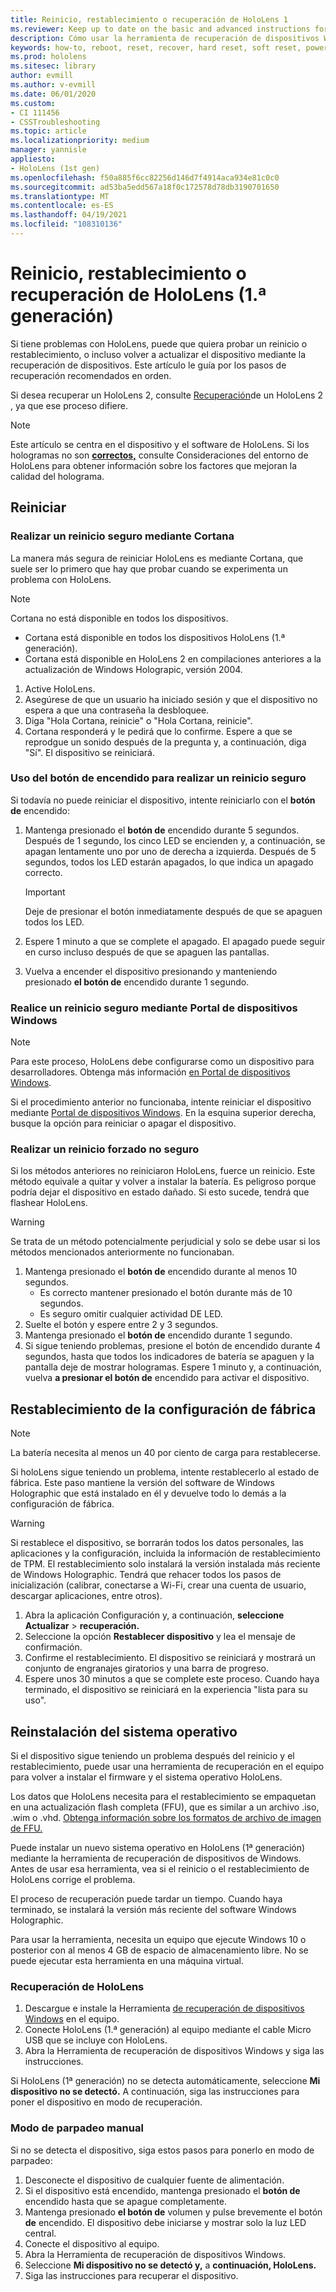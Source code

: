 ```yaml
---
title: Reinicio, restablecimiento o recuperación de HoloLens 1
ms.reviewer: Keep up to date on the basic and advanced instructions for rebooting or resetting your HoloLens mixed reality device.
description: Cómo usar la herramienta de recuperación de dispositivos Windows para flashear una imagen en HoloLens 1.ª generación.
keywords: how-to, reboot, reset, recover, hard reset, soft reset, power cycle, HoloLens, shut down, wdrt, windows device recovery tool
ms.prod: hololens
ms.sitesec: library
author: evmill
ms.author: v-evmill
ms.date: 06/01/2020
ms.custom:
- CI 111456
- CSSTroubleshooting
ms.topic: article
ms.localizationpriority: medium
manager: yannisle
appliesto:
- HoloLens (1st gen)
ms.openlocfilehash: f50a885f6cc82256d146d7f4914aca934e81c0c0
ms.sourcegitcommit: ad53ba5edd567a18f0c172578d78db3190701650
ms.translationtype: MT
ms.contentlocale: es-ES
ms.lasthandoff: 04/19/2021
ms.locfileid: "108310136"
---
```

# <a name="restart-reset-or-recover-hololens-1st-gen"></a>Reinicio, restablecimiento o recuperación de HoloLens (1.ª generación)

Si tiene problemas con HoloLens, puede que quiera probar un reinicio o restablecimiento, o incluso volver a actualizar el dispositivo mediante la recuperación de dispositivos. Este artículo le guía por los pasos de recuperación recomendados en orden.

Si desea recuperar un HoloLens 2, consulte [Recuperación](https://docs.microsoft.com/hololens/hololens-recovery)de un HoloLens 2 , ya que ese proceso difiere.

> [!NOTE]
> Este artículo se centra en el dispositivo y el software de HoloLens. Si los hologramas no son **[correctos,](hololens-environment-considerations.md)** consulte Consideraciones del entorno de HoloLens para obtener información sobre los factores que mejoran la calidad del holograma.

## <a name="restart"></a>Reiniciar

### <a name="do-a-safe-restart-by-using-cortana"></a>Realizar un reinicio seguro mediante Cortana

La manera más segura de reiniciar HoloLens es mediante Cortana, que suele ser lo primero que hay que probar cuando se experimenta un problema con HoloLens.

> [!NOTE] 
> Cortana no está disponible en todos los dispositivos.
> - Cortana está disponible en todos los dispositivos HoloLens (1.ª generación). 
> - Cortana está disponible en HoloLens 2 en compilaciones anteriores a la actualización de Windows Holograpic, versión 2004.

1. Active HoloLens.
1. Asegúrese de que un usuario ha iniciado sesión y que el dispositivo no espera a que una contraseña la desbloquee.
2. Diga "Hola Cortana, reinicie" o "Hola Cortana, reinicie".
3. Cortana responderá y le pedirá que lo confirme. Espere a que se reprodgue un sonido después de la pregunta y, a continuación, diga "Sí". El dispositivo se reiniciará.

### <a name="use-the-power-button-to-do-a-safe-restart"></a>Uso del botón de encendido para realizar un reinicio seguro

Si todavía no puede reiniciar el dispositivo, intente reiniciarlo con el **botón de** encendido:

1. Mantenga presionado el **botón de** encendido durante 5 segundos. Después de 1 segundo, los cinco LED se encienden y, a continuación, se apagan lentamente uno por uno de derecha a izquierda. Después de 5 segundos, todos los LED estarán apagados, lo que indica un apagado correcto.
      
   > [!IMPORTANT]
   > Deje de presionar el botón inmediatamente después de que se apaguen todos los LED.
1. Espere 1 minuto a que se complete el apagado. El apagado puede seguir en curso incluso después de que se apaguen las pantallas.
2. Vuelva a encender el dispositivo presionando y manteniendo presionado **el botón de** encendido durante 1 segundo.

### <a name="do-a-safe-restart-by-using-windows-device-portal"></a>Realice un reinicio seguro mediante Portal de dispositivos Windows

> [!NOTE]
> Para este proceso, HoloLens debe configurarse como un dispositivo para desarrolladores. Obtenga más información [en Portal de dispositivos Windows](https://docs.microsoft.com/windows/mixed-reality/using-the-windows-device-portal).

Si el procedimiento anterior no funcionaba, intente reiniciar el dispositivo mediante [Portal de dispositivos Windows](https://docs.microsoft.com/windows/mixed-reality/using-the-windows-device-portal). En la esquina superior derecha, busque la opción para reiniciar o apagar el dispositivo.

### <a name="do-an-unsafe-forced-restart"></a>Realizar un reinicio forzado no seguro

Si los métodos anteriores no reiniciaron HoloLens, fuerce un reinicio. Este método equivale a quitar y volver a instalar la batería. Es peligroso porque podría dejar el dispositivo en estado dañado. Si esto sucede, tendrá que flashear HoloLens.  

> [!WARNING]
> Se trata de un método potencialmente perjudicial y solo se debe usar si los métodos mencionados anteriormente no funcionaban.

1. Mantenga presionado el **botón de** encendido durante al menos 10 segundos.
   - Es correcto mantener presionado el botón durante más de 10 segundos.
   - Es seguro omitir cualquier actividad DE LED.
1. Suelte el botón y espere entre 2 y 3 segundos.
1. Mantenga presionado el **botón de** encendido durante 1 segundo.
1. Si sigue teniendo problemas,  presione el botón de encendido durante 4 segundos, hasta que todos los indicadores de batería se apaguen y la pantalla deje de mostrar hologramas. Espere 1 minuto y, a continuación, vuelva **a presionar el botón de** encendido para activar el dispositivo.

## <a name="reset-to-factory-settings"></a>Restablecimiento de la configuración de fábrica

> [!NOTE]
> La batería necesita al menos un 40 por ciento de carga para restablecerse.

Si holoLens sigue teniendo un problema, intente restablecerlo al estado de fábrica. Este paso mantiene la versión del software de Windows Holographic que está instalado en él y devuelve todo lo demás a la configuración de fábrica.

>[!WARNING]
> Si restablece el dispositivo, se borrarán todos los datos personales, las aplicaciones y la configuración, incluida la información de restablecimiento de TPM. El restablecimiento solo instalará la versión instalada más reciente de Windows Holographic. Tendrá que rehacer todos los pasos de inicialización (calibrar, conectarse a Wi-Fi, crear una cuenta de usuario, descargar aplicaciones, entre otros).

1. Abra la aplicación Configuración y, a continuación, **seleccione Actualizar**  >  **recuperación.**
1. Seleccione la opción **Restablecer dispositivo** y lea el mensaje de confirmación.
1. Confirme el restablecimiento. El dispositivo se reiniciará y mostrará un conjunto de engranajes giratorios y una barra de progreso.
1. Espere unos 30 minutos a que se complete este proceso. Cuando haya terminado, el dispositivo se reiniciará en la experiencia "lista para su uso".

## <a name="reinstall-the-operating-system"></a>Reinstalación del sistema operativo

Si el dispositivo sigue teniendo un problema después del reinicio y el restablecimiento, puede usar una herramienta de recuperación en el equipo para volver a instalar el firmware y el sistema operativo HoloLens.  

Los datos que HoloLens necesita para el restablecimiento se empaquetan en una actualización flash completa (FFU), que es similar a un archivo .iso, .wim o .vhd. [Obtenga información sobre los formatos de archivo de imagen de FFU.](https://docs.microsoft.com/windows-hardware/manufacture/desktop/wim-vs-ffu-image-file-formats)

Puede instalar un nuevo sistema operativo en HoloLens (1ª generación) mediante la herramienta de recuperación de dispositivos de Windows. Antes de usar esa herramienta, vea si el reinicio o el restablecimiento de HoloLens corrige el problema.

El proceso de recuperación puede tardar un tiempo. Cuando haya terminado, se instalará la versión más reciente del software Windows Holographic.

Para usar la herramienta, necesita un equipo que ejecute Windows 10 o posterior con al menos 4 GB de espacio de almacenamiento libre. No se puede ejecutar esta herramienta en una máquina virtual.

### <a name="recover-your-hololens"></a>Recuperación de HoloLens

1. Descargue e instale la Herramienta [de recuperación de dispositivos Windows](https://support.microsoft.com/help/12379/windows-10-mobile-device-recovery-tool-faq) en el equipo.
1. Conecte HoloLens (1.ª generación) al equipo mediante el cable Micro USB que se incluye con HoloLens.
1. Abra la Herramienta de recuperación de dispositivos Windows y siga las instrucciones.

Si HoloLens (1ª generación) no se detecta automáticamente, seleccione **Mi dispositivo no se detectó.** A continuación, siga las instrucciones para poner el dispositivo en modo de recuperación.

### <a name="manual-flashing-mode"></a>Modo de parpadeo manual

Si no se detecta el dispositivo, siga estos pasos para ponerlo en modo de parpadeo:

1. Desconecte el dispositivo de cualquier fuente de alimentación.
1. Si el dispositivo está encendido, mantenga presionado el **botón de** encendido hasta que se apague completamente.
2. Mantenga presionado **el botón de** volumen y pulse brevemente el botón **de** encendido. El dispositivo debe iniciarse y mostrar solo la luz LED central.
3. Conecte el dispositivo al equipo.
4. Abra la Herramienta de recuperación de dispositivos Windows.
5. Seleccione **Mi dispositivo no se detectó y,** a **continuación, HoloLens.** 
6. Siga las instrucciones para recuperar el dispositivo.
